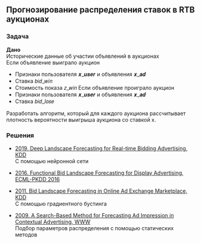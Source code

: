 ## Прогнозирование распределения ставок в RTB аукционах

### Задача
**Дано**   
Исторические данные об участии объявлений в аукционах   
Если объявление выиграло аукцион  
* Признаки пользователя 𝒙_𝒖𝒔𝒆𝒓 и объявления 𝒙_𝒂𝒅
* Cтавка 𝑏𝑖𝑑_𝑤𝑖𝑛
* Стоимость показа 𝑧_𝑤𝑖𝑛
Если объявление проиграло аукцион  
* Признаки пользователя 𝒙_𝒖𝒔𝒆𝒓 и объявления 𝒙_𝒂𝒅
* Cтавка 𝑏𝑖𝑑_𝑙𝑜𝑠𝑒

Разработать алгоритм, который для каждого аукциона рассчитывает плотность вероятности выигрыша аукциона со ставкой x.

### Решения
* [2019. Deep Landscape Forecasting for Real-time Bidding Advertising, KDD](https://arxiv.org/pdf/1905.03028.pdf)  
С помощью нейронной сети

* [2016. Functional Bid Landscape Forecasting
for Display Advertising, ECML-PKDD 2016](http://www.saying.ren/slides/functional-bid-lands.pdf)  

* [2011. Bid Landscape Forecasting in Online Ad Exchange Marketplace, KDD](http://www2009.eprints.org/50/1/p491.pdf)  
С помощью градиентного бустинга

* [2009. A Search-Based Method for Forecasting Ad Impression in Contextual Advertising, WWW](http://www2009.eprints.org/50/1/p491.pdf)  
Подбор параметров распределения с помощью статических методов
